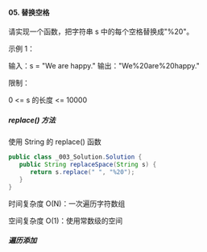 #### 05. 替换空格

请实现一个函数，把字符串 s 中的每个空格替换成"%20"。

示例 1：

输入：s = "We are happy."
输出："We%20are%20happy."

限制：

0 <= s 的长度 <= 10000

##### replace() 方法

使用 String 的 replace() 函数

```java
public class _003_Solution.Solution {
   public String replaceSpace(String s) {
      return s.replace(" ", "%20");
   }
}
```

时间复杂度 O(N)：一次遍历字符数组

空间复杂度 O(1)：使用常数级的空间

##### 遍历添加


